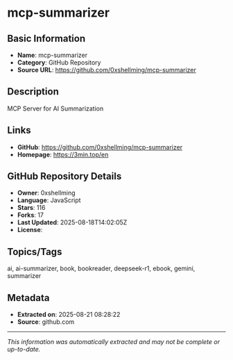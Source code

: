 # mcp-summarizer

## Basic Information
- **Name**: mcp-summarizer
- **Category**: GitHub Repository
- **Source URL**: https://github.com/0xshellming/mcp-summarizer

## Description
MCP Server for AI Summarization

## Links
- **GitHub**: https://github.com/0xshellming/mcp-summarizer
- **Homepage**: https://3min.top/en

## GitHub Repository Details
- **Owner**: 0xshellming
- **Language**: JavaScript
- **Stars**: 116
- **Forks**: 17
- **Last Updated**: 2025-08-18T14:02:05Z
- **License**: 

## Topics/Tags
ai, ai-summarizer, book, bookreader, deepseek-r1, ebook, gemini, summarizer

## Metadata
- **Extracted on**: 2025-08-21 08:28:22
- **Source**: github.com

---
*This information was automatically extracted and may not be complete or up-to-date.*
